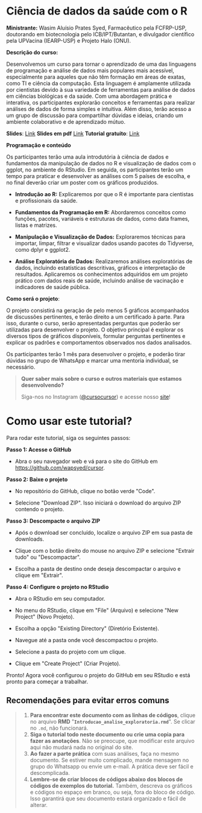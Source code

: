 # Ciência de dados da saúde com o R

**Ministrante:** Wasim Aluísio Prates Syed, Farmacêutico pela FCFRP-USP, doutorando em biotecnologia pelo ICB/IPT/Butantan, e divulgador científico pela UPVacina (IEARP-USP) e Projeto Halo (ONU).

**Descrição do curso:**

Desenvolvemos um curso para tornar o aprendizado de uma das linguagens de programação e análise de dados mais populares mais acessível, especialmente para aqueles que não têm formação em áreas de exatas, como TI e ciência da computação. Esta linguagem é amplamente utilizada por cientistas devido à sua variedade de ferramentas para análise de dados em ciências biológicas e da saúde. Com uma abordagem prática e interativa, os participantes explorarão conceitos e ferramentas para realizar análises de dados de forma simples e intuitiva. Além disso, terão acesso a um grupo de discussão para compartilhar dúvidas e ideias, criando um ambiente colaborativo e de aprendizado mútuo.

**Slides**: [Link](https://docs.google.com/presentation/d/10lQTfw8OPG2ok83Tc9ctVhnDyhQ8GB-olWmQ17Zxs6k/edit?usp=drivesdk)
**Slides em pdf** [Link](https://drive.google.com/file/d/1bGzsIMNpKwOCP4fXTPO_JQwusVebEL-M/view?usp=drive_link)
**Tutorial gratuito**: [Link](https://rpubs.com/wapsyed/cursor-introducao)

**Programação e conteúdo**

Os participantes terão uma aula introdutória à ciência de dados e fundamentos da manipulação de dados no R e visualização de dados com o ggplot, no ambiente do RStudio. Em seguida, os participantes terão um tempo para praticar e desenvolver as análises com 5 países de escolha, e no final deverão criar um poster com os gráficos produzidos.

-   **Introdução ao R:** Explicaremos por que o R é importante para cientistas e profissionais da saúde.

-   **Fundamentos da Programação em R:** Abordaremos conceitos como funções, pacotes, variáveis e estruturas de dados, como data frames, listas e matrizes.

-   **Manipulação e Visualização de Dados:** Exploraremos técnicas para importar, limpar, filtrar e visualizar dados usando pacotes do Tidyverse, como dplyr e ggplot2.

-   **Análise Exploratória de Dados:** Realizaremos análises exploratórias de dados, incluindo estatísticas descritivas, gráficos e interpretação de resultados. Aplicaremos os conhecimentos adquiridos em um projeto prático com dados reais de saúde, incluindo análise de vacinação e indicadores de saúde pública.

**Como será o projeto**:

O projeto consistirá na geração de pelo menos 5 gráficos acompanhados de discussões pertinentes, e terão direito a um certificado à parte. Para isso, durante o curso, serão apresentadas perguntas que poderão ser utilizadas para desenvolver o projeto. O objetivo principal é explorar os diversos tipos de gráficos disponíveis, formular perguntas pertinentes e explicar os padrões e comportamentos observados nos dados analisados.

Os participantes terão 1 mês para desenvolver o projeto, e poderão tirar dúvidas no grupo de WhatsApp e marcar uma mentoria individual, se necessário.

> **Quer saber mais sobre o curso e outros materiais que estamos desenvolvendo?**
>
> Siga-nos no Instagram ([\@cursocursor](https://www.instagram.com/cursocursor/)) e acesse nosso [site](https://sites.google.com/view/cursocursor/home)!

# Como usar este tutorial?

Para rodar este tutorial, siga os seguintes passos:

**Passo 1: Acesse o GitHub**

-   Abra o seu navegador web e vá para o site do GitHub em <https://github.com/wapsyed/cursor>.

**Passo 2: Baixe o projeto**

-   No repositório do GitHub, clique no botão verde "Code".

-   Selecione "Download ZIP". Isso iniciará o download do arquivo ZIP contendo o projeto.

**Passo 3: Descompacte o arquivo ZIP**

-   Após o download ser concluído, localize o arquivo ZIP em sua pasta de downloads.

-   Clique com o botão direito do mouse no arquivo ZIP e selecione "Extrair tudo" ou "Descompactar".

-   Escolha a pasta de destino onde deseja descompactar o arquivo e clique em "Extrair".

**Passo 4: Configure o projeto no RStudio**

-   Abra o RStudio em seu computador.

-   No menu do RStudio, clique em "File" (Arquivo) e selecione "New Project" (Novo Projeto).

-   Escolha a opção "Existing Directory" (Diretório Existente).

-   Navegue até a pasta onde você descompactou o projeto.

-   Selecione a pasta do projeto com um clique.

-   Clique em "Create Project" (Criar Projeto).

Pronto! Agora você configurou o projeto do GitHub em seu RStudio e está pronto para começar a trabalhar.

## Recomendações para evitar erros comuns

> 1.  **Para encontrar este documento com as linhas de códigos**, clique no arquivo **RMD** "**`Introducao_analise_exploratoria.rmd`**". Se clicar no `.md`, não funcionará.
> 2.  **Siga o tutorial todo neste documento ou crie uma copia para fazer as anotações**. Não se preocupe, que modificar este arquivo aqui não mudará nada no original do site.
> 3.  **Ao fazer a parte prática** com suas análises, faça no mesmo documento. Se estiver muito complicado, mande mensagem no grupo do Whatsapp ou envie um e-mail. A prática deve ser fácil e descomplicada.
> 4.  **Lembre-se de criar blocos de códigos abaixo dos blocos de códigos de exemplos do tutorial.** Também, descreva os gráficos e códigos no espaço em branco, ou seja, fora do bloco de código. Isso garantirá que seu documento estará organizado e fácil de alterar.
